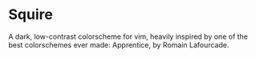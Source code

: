Squire
======

A dark, low-contrast colorscheme for vim, heavily inspired by one of the best colorschemes ever made: Apprentice, by Romain Lafourcade.




